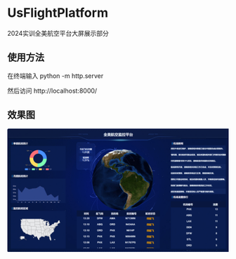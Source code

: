 # UsFlightPlatform
2024实训全美航空平台大屏展示部分

## 使用方法

在终端输入 python -m http.server

然后访问 http://localhost:8000/

## 效果图


![img](/index.png)
